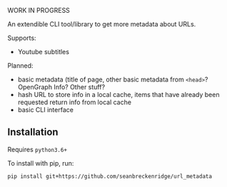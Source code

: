 WORK IN PROGRESS

An extendible CLI tool/library to get more metadata about URLs.

Supports:

- Youtube subtitles

Planned:

- basic metadata (title of page, other basic metadata from `<head>`? OpenGraph Info? Other stuff?
- hash URL to store info in a local cache, items that have already been requested return info from local cache
- basic CLI interface

## Installation

Requires `python3.6+`

To install with pip, run:

    pip install git+https://github.com/seanbreckenridge/url_metadata

